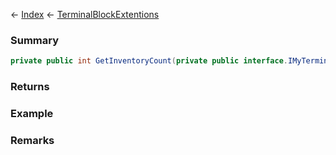 ← [Index](Api-Index) ← [TerminalBlockExtentions](Sandbox.ModAPI.Ingame.TerminalBlockExtentions)

### Summary

```csharp
private public int GetInventoryCount(private public interface.IMyTerminalBlock block)
```

### Returns

### Example

### Remarks

